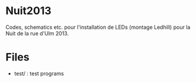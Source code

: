 Nuit2013
====

Codes, schematics etc. pour l'installation de LEDs (montage Ledhill) pour la Nuit de la rue d'Ulm 2013.

# Files

* test/ : test programs
